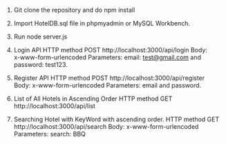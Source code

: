 1. Git clone the repository and do npm install
2. Import HotelDB.sql file in phpmyadmin or MySQL Workbench.
3. Run node server.js
4. Login API
    HTTP method POST
    http://localhost:3000/api/login
        Body:   
        x-www-form-urlencoded
        Parameters:
        email: test@gmail.com  and 
        password: test123. 

5. Register API
    HTTP method POST
    http://localhost:3000/api/register
        Body: 
        x-www-form-urlencoded
        Parameters:
        email and password.

6. List of All Hotels in Ascending Order
    HTTP method GET
    http://localhost:3000/api/list

7. Searching Hotel with KeyWord with ascending order.
    HTTP method GET
    http://localhost:3000/api/search
        Body: 
        x-www-form-urlencoded
        Parameters:
        search: BBQ   


